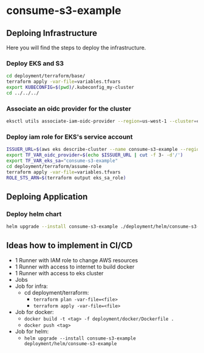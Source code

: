 # consume-s3-example

## Deploing Infrastructure

Here you will find the steps to deploy the infrastructure.

### Deploy EKS and S3

```bash
cd deployment/terraform/base/
terraform apply -var-file=variables.tfvars
export KUBECONFIG=$(pwd)/.kubeconfig_my-cluster
cd ../../../
```

### Associate an oidc provider for the cluster

```bash
eksctl utils associate-iam-oidc-provider --region=us-west-1 --cluster=consume-s3-example --approve
```

### Deploy iam role for EKS's service account

```bash
ISSUER_URL=$(aws eks describe-cluster --name consume-s3-example --region=us-west-1 --query cluster.identity.oidc.issuer --output text)
export TF_VAR_oidc_provider=$(echo $ISSUER_URL | cut -f 3- -d'/')
export TF_VAR_eks_sa="consume-s3-example"
cd deployment/terraform/assume-role
terraform apply -var-file=variables.tfvars
ROLE_STS_ARN=$(terraform output eks_sa_role)
```

## Deploing Application

### Deploy helm chart

```bash
helm upgrade --install consume-s3-example ./deployment/helm/consume-s3-example --set s3.role_sts_arn=$ROLE_STS_ARN
```

## Ideas how to implement in CI/CD

- 1 Runner with IAM role to change AWS resources
- 1 Runner with access to internet to build docker
- 1 Runner with access to eks cluster
- Jobs
- Job for infra:
  - cd deployment/terraform:
    - ```terraform plan -var-file=<file>```
    - ```terraform apply -var-file=<file>```
- Job for docker:
  - ```docker build -t <tag> -f deployment/docker/Dockerfile .```
  - ```docker push <tag>```
- Job for helm:
  - ```helm upgrade --install consume-s3-example deployment/helm/consume-s3-example```
